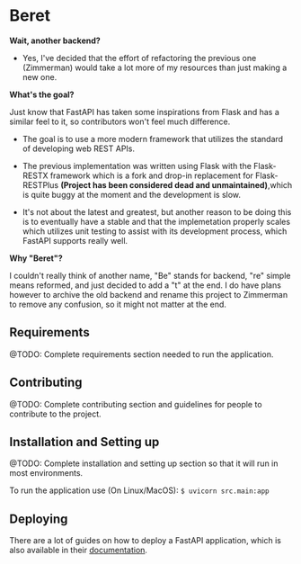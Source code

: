 # Beret

**Wait, another backend?**

- Yes, I've decided that the effort of refactoring the previous one (Zimmerman) would take a lot more
of my resources than just making a new one.

**What's the goal?**

Just know that FastAPI has taken some inspirations from Flask and has a similar feel to it, so contributors won't feel much difference.

- The goal is to use a more modern framework that utilizes the standard of developing web REST APIs.

- The previous implementation was written using Flask
with the Flask-RESTX framework which is a fork and drop-in replacement for Flask-RESTPlus **(Project has been considered dead and unmaintained)**,which is quite buggy at the moment and the development is slow.

- It's not about the latest and greatest, but another reason to be doing this is to eventually have a stable and that the implemetation properly scales which utilizes unit testing to assist with its development process, which FastAPI supports really well.

**Why "Beret"?**

I couldn't really think of another name, "Be" stands for
backend, "re" simple means reformed, and just decided to add a "t" at the end. I do have plans however to archive the old backend and rename this project to Zimmerman to remove any confusion, so it might not matter at the end.

## Requirements

@TODO: Complete requirements section needed to run the application.

## Contributing

@TODO: Complete contributing section and guidelines for people to contribute to the project.

## Installation and Setting up

@TODO: Complete installation and setting up section so that it will run in most environments.

To run the application use (On Linux/MacOS): `$ uvicorn src.main:app`

## Deploying

There are a lot of guides on how to deploy a FastAPI application, which is also available in their [documentation](https://fastapi.tiangolo.com/deployment/).